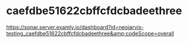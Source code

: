 # caefdbe51622cbffcfdcbadeethree
https://sonar.server.examly.io/dashboard?id=neojarvis-testing_caefdbe51622cbffcfdcbadeethree&amp;codeScope=overall
